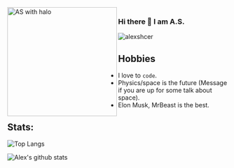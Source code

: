 <img src="https://i.imgur.com/68mbMBg.gif" align="left" width="250" alt="AS with halo"/>

### Hi there 👋 I am A.S.
<p align="left"> <img src="https://komarev.com/ghpvc/?username=alexshcer" alt="alexshcer" /> </p>



## Hobbies 
* I love to `code`.
* Physics/space is the future (Message if you are up for some talk about space).
* Elon Musk, MrBeast is the best.

## Stats:
![Top Langs](https://github-readme-stats.vercel.app/api/top-langs/?username=alexshcer)

![Alex's github stats](https://github-readme-stats.vercel.app/api?username=alexshcer)

